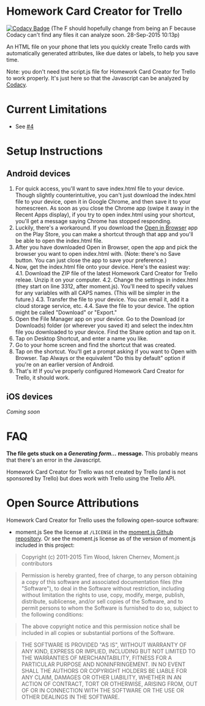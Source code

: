 # Homework Card Creator for Trello
[![Codacy Badge](https://api.codacy.com/project/badge/49cfc72ab2204f79922fa9040bcb8549)](https://www.codacy.com/app/evan-strat/homework-card-creator-for-trello)  (The F should hopefully change from being an F because Codacy can't find any files it can analyze soon.  28-Sep-2015 10:13p)

An HTML file on your phone that lets you quickly create Trello cards with automatically generated attributes, like due dates or labels, to help you save time.

Note: you don't need the script.js file for Homework Card Creator for Trello to work properly.  It's just here so that the Javascript can be analyzed by [Codacy](codacy.com).

Current Limitations
===================
 - See [#4](https://github.com/evan10s/homework-card-creator-for-trello/issues/4)

Setup Instructions
==================

Android devices
---------------
1. For quick access, you'll want to save index.html file to your device.  Though slightly counterintuitive, you can't just download the index.html file to your device, open it in Google Chrome, and then save it to your homescreen.  As soon as you close the Chrome app (swipe it away in the Recent Apps display), if you try to open index.html using your shortcut, you'll get a message saying Chrome has stopped responding.
2. Luckily, there's a workaround.  If you download the [Open in Browser](https://play.google.com/store/apps/details?id=ru.gelin.android.browser.open) app on the Play Store, you can make a shortcut through that app and you'll be able to open the index.html file.
3. After you have downloaded Open in Browser, open the app and pick the browser you want to open index.html with.  (Note: there's no Save button.  You can just close the app to save your preference.)
4. Now, get the index.html file onto your device.  Here's the easiest way:
 4.1. Download the ZIP file of the latest Homework Card Creator for Trello releae.  Unzip it on your computer.
 4.2. Change the settings in index.html (they start on line 3312, after moment.js).  You'll need to specify values for any variables with all CAPS names.  (This will be simpler in the future.)
 4.3. Transfer the file to your device.  You can email it, add it a cloud storage service, etc.
 4.4. Save the file to your device.  The option might be called "Download" or "Export."
5. Open the File Manager app on your device.  Go to the Download (or Downloads) folder (or wherever you saved it) and select the index.htm file you downloaded to your device.  Find the Share option and tap on it.
6. Tap on Desktop Shortcut, and enter a name you like.
7. Go to your home screen and find the shortcut that was created.
8. Tap on the shortcut.  You'll get a prompt asking if you want to Open with Browser.  Tap Always or the equivalent "Do this by default" option if you're on an earlier version of Android.
9. That's it!  If you've properly configured Homework Card Creator for Trello, it should work.

iOS devices
-----------
*Coming soon*

FAQ
===
**The file gets stuck on a *Generating form...* message.**
This probably means that there's an error in the Javascript.

Homework Card Creator for Trello was not created by Trello (and is not sponsored by Trello) but does work with Trello using the Trello API.

Open Source Attributions
========================
Homework Card Creator for Trello uses the following open-source software:

 - moment.js
    See the license at `/LICENSE` in the [moment.js Github repository](https://github.com/moment/moment).
    Or see the moment.js license as of the version of moment.js included in this project:
        
>Copyright (c) 2011-2015 Tim Wood, Iskren Chernev, Moment.js contributors

>Permission is hereby granted, free of charge, to any person
obtaining a copy of this software and associated documentation
files (the "Software"), to deal in the Software without
restriction, including without limitation the rights to use,
copy, modify, merge, publish, distribute, sublicense, and/or sell
copies of the Software, and to permit persons to whom the
Software is furnished to do so, subject to the following
conditions:

>The above copyright notice and this permission notice shall be
included in all copies or substantial portions of the Software.

>THE SOFTWARE IS PROVIDED "AS IS", WITHOUT WARRANTY OF ANY KIND,
EXPRESS OR IMPLIED, INCLUDING BUT NOT LIMITED TO THE WARRANTIES
OF MERCHANTABILITY, FITNESS FOR A PARTICULAR PURPOSE AND
NONINFRINGEMENT. IN NO EVENT SHALL THE AUTHORS OR COPYRIGHT
HOLDERS BE LIABLE FOR ANY CLAIM, DAMAGES OR OTHER LIABILITY,
WHETHER IN AN ACTION OF CONTRACT, TORT OR OTHERWISE, ARISING
FROM, OUT OF OR IN CONNECTION WITH THE SOFTWARE OR THE USE OR
OTHER DEALINGS IN THE SOFTWARE.
    
